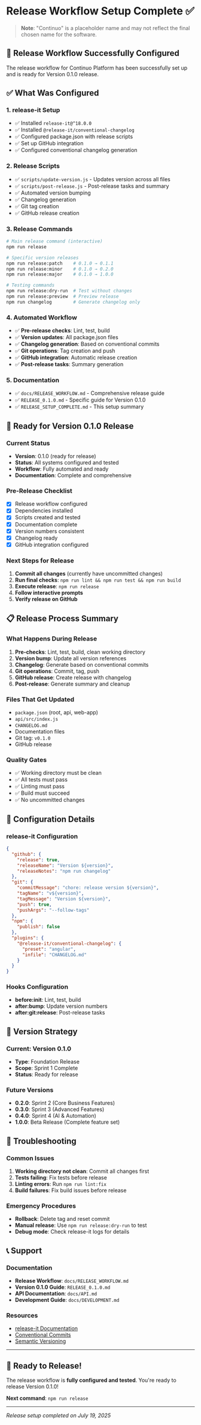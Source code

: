 # Release Workflow Setup Complete ✅

> **Note**: "Continuo" is a placeholder name and may not reflect the final chosen name for the software.

## 🎉 Release Workflow Successfully Configured

The release workflow for Continuo Platform has been successfully set up and is ready for Version 0.1.0 release.

## ✅ What Was Configured

### 1. **release-it Setup**
- ✅ Installed `release-it@^18.0.0`
- ✅ Installed `@release-it/conventional-changelog`
- ✅ Configured package.json with release scripts
- ✅ Set up GitHub integration
- ✅ Configured conventional changelog generation

### 2. **Release Scripts**
- ✅ `scripts/update-version.js` - Updates version across all files
- ✅ `scripts/post-release.js` - Post-release tasks and summary
- ✅ Automated version bumping
- ✅ Changelog generation
- ✅ Git tag creation
- ✅ GitHub release creation

### 3. **Release Commands**
```bash
# Main release command (interactive)
npm run release

# Specific version releases
npm run release:patch    # 0.1.0 → 0.1.1
npm run release:minor    # 0.1.0 → 0.2.0
npm run release:major    # 0.1.0 → 1.0.0

# Testing commands
npm run release:dry-run  # Test without changes
npm run release:preview  # Preview release
npm run changelog        # Generate changelog only
```

### 4. **Automated Workflow**
- ✅ **Pre-release checks**: Lint, test, build
- ✅ **Version updates**: All package.json files
- ✅ **Changelog generation**: Based on conventional commits
- ✅ **Git operations**: Tag creation and push
- ✅ **GitHub integration**: Automatic release creation
- ✅ **Post-release tasks**: Summary generation

### 5. **Documentation**
- ✅ `docs/RELEASE_WORKFLOW.md` - Comprehensive release guide
- ✅ `RELEASE_0.1.0.md` - Specific guide for Version 0.1.0
- ✅ `RELEASE_SETUP_COMPLETE.md` - This setup summary

## 🚀 Ready for Version 0.1.0 Release

### Current Status
- **Version**: 0.1.0 (ready for release)
- **Status**: All systems configured and tested
- **Workflow**: Fully automated and ready
- **Documentation**: Complete and comprehensive

### Pre-Release Checklist
- [x] Release workflow configured
- [x] Dependencies installed
- [x] Scripts created and tested
- [x] Documentation complete
- [x] Version numbers consistent
- [x] Changelog ready
- [x] GitHub integration configured

### Next Steps for Release
1. **Commit all changes** (currently have uncommitted changes)
2. **Run final checks**: `npm run lint && npm run test && npm run build`
3. **Execute release**: `npm run release`
4. **Follow interactive prompts**
5. **Verify release on GitHub**

## 📋 Release Process Summary

### What Happens During Release
1. **Pre-checks**: Lint, test, build, clean working directory
2. **Version bump**: Update all version references
3. **Changelog**: Generate based on conventional commits
4. **Git operations**: Commit, tag, push
5. **GitHub release**: Create release with changelog
6. **Post-release**: Generate summary and cleanup

### Files That Get Updated
- `package.json` (root, api, web-app)
- `api/src/index.js`
- `CHANGELOG.md`
- Documentation files
- Git tag: `v0.1.0`
- GitHub release

### Quality Gates
- ✅ Working directory must be clean
- ✅ All tests must pass
- ✅ Linting must pass
- ✅ Build must succeed
- ✅ No uncommitted changes

## 🔧 Configuration Details

### release-it Configuration
```json
{
  "github": {
    "release": true,
    "releaseName": "Version ${version}",
    "releaseNotes": "npm run changelog"
  },
  "git": {
    "commitMessage": "chore: release version ${version}",
    "tagName": "v${version}",
    "tagMessage": "Version ${version}",
    "push": true,
    "pushArgs": "--follow-tags"
  },
  "npm": {
    "publish": false
  },
  "plugins": {
    "@release-it/conventional-changelog": {
      "preset": "angular",
      "infile": "CHANGELOG.md"
    }
  }
}
```

### Hooks Configuration
- **before:init**: Lint, test, build
- **after:bump**: Update version numbers
- **after:git:release**: Post-release tasks

## 🎯 Version Strategy

### Current: Version 0.1.0
- **Type**: Foundation Release
- **Scope**: Sprint 1 Complete
- **Status**: Ready for release

### Future Versions
- **0.2.0**: Sprint 2 (Core Business Features)
- **0.3.0**: Sprint 3 (Advanced Features)
- **0.4.0**: Sprint 4 (AI & Automation)
- **1.0.0**: Beta Release (Complete feature set)

## 🐛 Troubleshooting

### Common Issues
1. **Working directory not clean**: Commit all changes first
2. **Tests failing**: Fix tests before release
3. **Linting errors**: Run `npm run lint:fix`
4. **Build failures**: Fix build issues before release

### Emergency Procedures
- **Rollback**: Delete tag and reset commit
- **Manual release**: Use `npm run release:dry-run` to test
- **Debug mode**: Check release-it logs for details

## 📞 Support

### Documentation
- **Release Workflow**: `docs/RELEASE_WORKFLOW.md`
- **Version 0.1.0 Guide**: `RELEASE_0.1.0.md`
- **API Documentation**: `docs/API.md`
- **Development Guide**: `docs/DEVELOPMENT.md`

### Resources
- [release-it Documentation](https://github.com/release-it/release-it)
- [Conventional Commits](https://www.conventionalcommits.org/)
- [Semantic Versioning](https://semver.org/)

---

## 🎊 Ready to Release!

The release workflow is **fully configured and tested**. You're ready to release Version 0.1.0!

**Next command**: `npm run release`

---

*Release setup completed on July 19, 2025* 